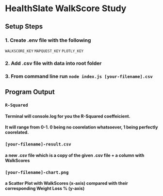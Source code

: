 # HealthSlate WalkScore Study
## Setup Steps
### 1. Create .env  file with the following
`WALKSCORE_KEY`
`MAPQUEST_KEY`
`PLOTLY_KEY`
### 2. Add .csv file with data into root folder
### 3. From command line run `node index.js [your-filename].csv`

## Program Output
### `R-Squared` 
#### Terminal will console.log for you the R-Squared coeffeicient. 
#### It will range from 0-1.  0 being no coorelation whatsoever, 1 being perfectly coorelated. 
### `[your-filename]-result.csv` 
#### a new .csv file which is a copy of the given .csv file + a column with WalkScores
### `[your-filename]-chart.png` 
#### a Scatter Plot with WalkScores (x-axis) compared with their corresponding Weight Loss % (y-axis)
